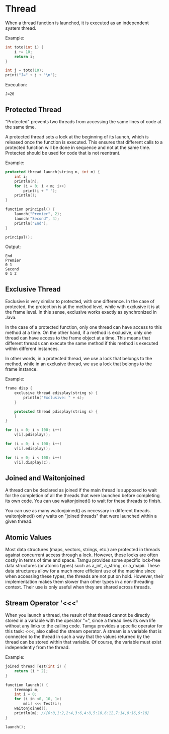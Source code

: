 # Thread

When a thread function is launched, it is executed as an independent system thread.

Example:

```cpp
int toto(int i) {
    i += 10;
    return i;
}

int j = toto(10);
print("J=" + j + "\n");
```

Execution:

```
J=20
```

## Protected Thread

"Protected" prevents two threads from accessing the same lines of code at the same time.

A protected thread sets a lock at the beginning of its launch, which is released once the function is executed. This ensures that different calls to a protected function will be done in sequence and not at the same time. Protected should be used for code that is not reentrant.

Example:

```cpp
protected thread launch(string n, int m) {
    int i;
    println(n);
    for (i = 0; i < m; i++)
        print(i + " ");
    println();
}

function principal() {
    launch("Premier", 2);
    launch("Second", 4);
    println("End");
}

principal();
```

Output:

```
End
Premier
0 1
Second
0 1 2
```

## Exclusive Thread

Exclusive is very similar to protected, with one difference. In the case of protected, the protection is at the method level, while with exclusive it is at the frame level. In this sense, exclusive works exactly as synchronized in Java.

In the case of a protected function, only one thread can have access to this method at a time. On the other hand, if a method is exclusive, only one thread can have access to the frame object at a time. This means that different threads can execute the same method if this method is executed within different instances.

In other words, in a protected thread, we use a lock that belongs to the method, while in an exclusive thread, we use a lock that belongs to the frame instance.

Example:

```cpp
frame disp {
    exclusive thread edisplay(string s) {
        println("Exclusive: " + s);
    }

    protected thread pdisplay(string s) {
    }
}

for (i = 0; i < 100; i++)
    v[i].pdisplay();

for (i = 0; i < 100; i++)
    v[i].edisplay();

for (i = 0; i < 100; i++)
    v[i].display(c);
```

## Joined and Waitonjoined

A thread can be declared as joined if the main thread is supposed to wait for the completion of all the threads that were launched before completing its own code. You can use waitonjoined() to wait for these threads to finish.

You can use as many waitonjoined() as necessary in different threads. waitonjoined() only waits on "joined threads" that were launched within a given thread.

## Atomic Values

Most data structures (maps, vectors, strings, etc.) are protected in threads against concurrent access through a lock. However, these locks are often costly in terms of time and space. Tamgu provides some specific lock-free data structures (or atomic types) such as a_int, a_string, or a_mapii. These data structures allow for a much more efficient use of the machine since when accessing these types, the threads are not put on hold. However, their implementation makes them slower than other types in a non-threading context. Their use is only useful when they are shared across threads.

## Stream Operator '<<<'

When you launch a thread, the result of that thread cannot be directly stored in a variable with the operator "=", since a thread lives its own life without any links to the calling code. Tamgu provides a specific operator for this task: <<<, also called the stream operator. A stream is a variable that is connected to the thread in such a way that the values returned by the thread can be stored within that variable. Of course, the variable must exist independently from the thread.

Example:

```cpp
joined thread Test(int i) {
    return (i * 2);
}

function launch() {
    treemapi m;
    int i = 0;
    for (i in <0, 10, 1>)
        m[i] <<< Test(i);
    waitonjoined();
    println(m); //{0:0,1:2,2:4,3:6,4:8,5:10,6:12,7:14,8:16,9:18}
}

launch();
```